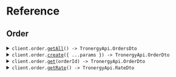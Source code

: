 # Reference

## Order

<details><summary><code>client.order.<a href="/src/api/resources/order/client/Client.ts">getAll</a>() -> TronergyApi.OrdersDto</code></summary>
<dl>
<dd>

#### 🔌 Usage

<dl>
<dd>

<dl>
<dd>

```typescript
await client.order.getAll();
```

</dd>
</dl>
</dd>
</dl>

#### ⚙️ Parameters

<dl>
<dd>

<dl>
<dd>

**requestOptions:** `Order.RequestOptions`

</dd>
</dl>
</dd>
</dl>

</dd>
</dl>
</details>

<details><summary><code>client.order.<a href="/src/api/resources/order/client/Client.ts">create</a>({ ...params }) -> TronergyApi.OrderDto</code></summary>
<dl>
<dd>

#### 🔌 Usage

<dl>
<dd>

<dl>
<dd>

```typescript
await client.order.create({
    address: "TXY1kVZ74wLg4mPRPoK9o1RG99NY82MHEV",
    energy: 66000,
    period: "1H",
});
```

</dd>
</dl>
</dd>
</dl>

#### ⚙️ Parameters

<dl>
<dd>

<dl>
<dd>

**request:** `TronergyApi.CreateOrderDto`

</dd>
</dl>

<dl>
<dd>

**requestOptions:** `Order.RequestOptions`

</dd>
</dl>
</dd>
</dl>

</dd>
</dl>
</details>

<details><summary><code>client.order.<a href="/src/api/resources/order/client/Client.ts">get</a>(orderId) -> TronergyApi.OrderDto</code></summary>
<dl>
<dd>

#### 🔌 Usage

<dl>
<dd>

<dl>
<dd>

```typescript
await client.order.get("orderId");
```

</dd>
</dl>
</dd>
</dl>

#### ⚙️ Parameters

<dl>
<dd>

<dl>
<dd>

**orderId:** `string`

</dd>
</dl>

<dl>
<dd>

**requestOptions:** `Order.RequestOptions`

</dd>
</dl>
</dd>
</dl>

</dd>
</dl>
</details>

<details><summary><code>client.order.<a href="/src/api/resources/order/client/Client.ts">getRate</a>() -> TronergyApi.RateDto</code></summary>
<dl>
<dd>

#### 🔌 Usage

<dl>
<dd>

<dl>
<dd>

```typescript
await client.order.getRate();
```

</dd>
</dl>
</dd>
</dl>

#### ⚙️ Parameters

<dl>
<dd>

<dl>
<dd>

**requestOptions:** `Order.RequestOptions`

</dd>
</dl>
</dd>
</dl>

</dd>
</dl>
</details>
